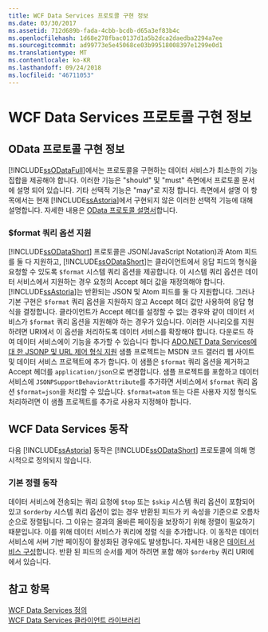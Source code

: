 ```yaml
---
title: WCF Data Services 프로토콜 구현 정보
ms.date: 03/30/2017
ms.assetid: 712d689b-fada-4cbb-bcdb-d65a3ef83b4c
ms.openlocfilehash: 1d68e278fbac0137d1a5b2dca2daedba2294a7ee
ms.sourcegitcommit: ad99773e5e45068ce03b99518008397e1299e0d1
ms.translationtype: MT
ms.contentlocale: ko-KR
ms.lasthandoff: 09/24/2018
ms.locfileid: "46711053"
---
```

# <a name="wcf-data-services-protocol-implementation-details"></a>WCF Data Services 프로토콜 구현 정보
## <a name="odata-protocol-implementation-details"></a>OData 프로토콜 구현 정보  
 [!INCLUDE[ssODataFull](../../../../includes/ssodatafull-md.md)]에서는 프로토콜을 구현하는 데이터 서비스가 최소한의 기능 집합을 제공해야 합니다. 이러한 기능은 "should" 및 "must" 측면에서 프로토콜 문서에 설명 되어 있습니다. 기타 선택적 기능은 "may"로 지정 합니다. 측면에서 설명 이 항목에서는 현재 [!INCLUDE[ssAstoria](../../../../includes/ssastoria-md.md)]에서 구현되지 않은 이러한 선택적 기능에 대해 설명합니다. 자세한 내용은 [OData 프로토콜 설명서](https://go.microsoft.com/fwlink/?LinkID=184554)합니다.  
  
### <a name="support-for-the-format-query-option"></a>$format 쿼리 옵션 지원  
 [!INCLUDE[ssODataShort](../../../../includes/ssodatashort-md.md)] 프로토콜은 JSON(JavaScript Notation)과 Atom 피드를 둘 다 지원하고, [!INCLUDE[ssODataShort](../../../../includes/ssodatashort-md.md)]는 클라이언트에서 응답 피드의 형식을 요청할 수 있도록 `$format` 시스템 쿼리 옵션을 제공합니다. 이 시스템 쿼리 옵션은 데이터 서비스에서 지원하는 경우 요청의 Accept 헤더 값을 재정의해야 합니다. [!INCLUDE[ssAstoria](../../../../includes/ssastoria-md.md)]는 반환되는 JSON 및 Atom 피드를 둘 다 지원합니다. 그러나 기본 구현은 `$format` 쿼리 옵션을 지원하지 않고 Accept 헤더 값만 사용하여 응답 형식을 결정합니다. 클라이언트가 Accept 헤더를 설정할 수 없는 경우와 같이 데이터 서비스가 `$format` 쿼리 옵션을 지원해야 하는 경우가 있습니다. 이러한 시나리오를 지원하려면 URI에서 이 옵션을 처리하도록 데이터 서비스를 확장해야 합니다. 다운로드 하 여 데이터 서비스에이 기능을 추가할 수 있습니다 합니다 [ADO.NET Data Services에 대 한 JSONP 및 URL 제어 형식 지원](https://go.microsoft.com/fwlink/?LinkId=208228) 샘플 프로젝트는 MSDN 코드 갤러리 웹 사이트 및 데이터 서비스 프로젝트에 추가 합니다. 이 샘플은 `$format` 쿼리 옵션을 제거하고 Accept 헤더를 `application/json`으로 변경합니다. 샘플 프로젝트를 포함하고 데이터 서비스에 `JSONPSupportBehaviorAttribute`를 추가하면 서비스에서 `$format` 쿼리 옵션 `$format=json`을 처리할 수 있습니다. `$format=atom` 또는 다른 사용자 지정 형식도 처리하려면 이 샘플 프로젝트를 추가로 사용자 지정해야 합니다.  
  
## <a name="wcf-data-services-behaviors"></a>WCF Data Services 동작  
 다음 [!INCLUDE[ssAstoria](../../../../includes/ssastoria-md.md)] 동작은 [!INCLUDE[ssODataShort](../../../../includes/ssodatashort-md.md)] 프로토콜에 의해 명시적으로 정의되지 않습니다.  
  
### <a name="default-sorting-behavior"></a>기본 정렬 동작  
 데이터 서비스에 전송되는 쿼리 요청에 `$top` 또는 `$skip` 시스템 쿼리 옵션이 포함되어 있고 `$orderby` 시스템 쿼리 옵션이 없는 경우 반환된 피드가 키 속성을 기준으로 오름차순으로 정렬됩니다. 그 이유는 결과의 올바른 페이징을 보장하기 위해 정렬이 필요하기 때문입니다. 이를 위해 데이터 서비스가 쿼리에 정렬 식을 추가합니다. 이 동작은 데이터 서비스에 서버 기반 페이징이 활성화된 경우에도 발생합니다. 자세한 내용은 [데이터 서비스 구성](../../../../docs/framework/data/wcf/configuring-the-data-service-wcf-data-services.md)합니다. 반환 된 피드의 순서를 제어 하려면 포함 해야 `$orderby` 쿼리 URI에에서 있습니다.  
  
## <a name="see-also"></a>참고 항목  
 [WCF Data Services 정의](../../../../docs/framework/data/wcf/defining-wcf-data-services.md)  
 [WCF Data Services 클라이언트 라이브러리](../../../../docs/framework/data/wcf/wcf-data-services-client-library.md)

